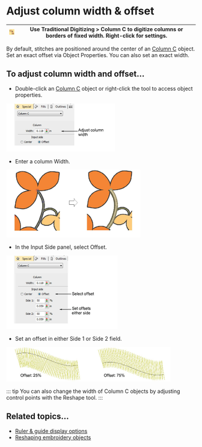 # Adjust column width & offset

| ![InputC00071.png](assets/InputC00071.png) | Use Traditional Digitizing > Column C to digitize columns or borders of fixed width. Right-click for settings. |
| ------------------------------------------ | -------------------------------------------------------------------------------------------------------------- |

By default, stitches are positioned around the center of an [Column C](../../glossary/glossary) object. Set an exact offset via Object Properties. You can also set an exact width.

## To adjust column width and offset...

- Double-click an [Column C](../../glossary/glossary) object or right-click the tool to access object properties.

![input00072.png](assets/input00072.png)

- Enter a column Width.

![input00075.png](assets/input00075.png)

- In the Input Side panel, select Offset.

![input00078.png](assets/input00078.png)

- Set an offset in either Side 1 or Side 2 field.

![input00081.png](assets/input00081.png)

::: tip
You can also change the width of Column C objects by adjusting control points with the Reshape tool.
:::

## Related topics...

- [Ruler & guide display options](../../Setup/settings/Ruler_guide_display_options)
- [Reshaping embroidery objects](../../Modifying/reshape/Reshaping_embroidery_objects)
